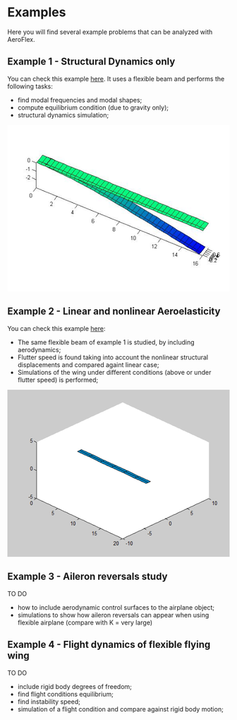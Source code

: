 Examples
==========

Here you will find several example problems that can be analyzed with AeroFlex.

Example 1 - Structural Dynamics only
----

You can check this example [here](./example1/README.md). It uses a flexible beam
and performs the following tasks:

* find modal frequencies and modal shapes;
* compute equilibrium condition (due to gravity only);
* structural dynamics simulation;

![Equilibrium](./example1/equilibrium.jpg)



Example 2 - Linear and nonlinear Aeroelasticity
----

You can check this example [here](./example2/README.md):
* The same flexible beam of example 1 is studied, by including aerodynamics;
* Flutter speed is found taking into account the nonlinear structural displacements
and compared againt linear case;
* Simulations of the wing under different conditions (above or under flutter speed) is performed;

![Unstable Aeroelasticity](./example2/simulation_unstable.gif)


Example 3 - Aileron reversals study
----
TO DO

* how to include aerodynamic control surfaces to the airplane object;
* simulations to show how aileron reversals can appear when using flexible airplane (compare with K = very large)

Example 4 - Flight dynamics of flexible flying wing
----
TO DO

* include rigid body degrees of freedom;
* find flight conditions equilibrium;
* find instability speed;
* simulation of a flight condition  and compare against rigid body motion;



